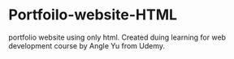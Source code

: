 # Portfoilo-website-HTML
portfolio website using only html. Created duing learning for web development course by Angle Yu from Udemy.
